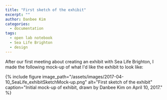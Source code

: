 ```yaml
---
title: "First sketch of the exhibit"
excerpt: ""
author: Danbee Kim
categories:
  - documentation
tags:
  - open lab notebook
  - Sea Life Brighton
  - design
---
```


After our first meeting about creating an exhibit with Sea Life Brighton, I made the following mock-up of what I'd like the exhibit to look like: 

{% include figure image_path="/assets/images/2017-04-10_SeaLife_exhibitSketchMock-up.png" alt="First sketch of the exhibit" caption="Initial mock-up of exhibit, drawn by Danbee Kim on April 10, 2017." %}
